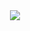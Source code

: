 <div align=center>
  <img src="https://capsule-render.vercel.app/api?     type=wave&color=A3DCBE&height=300&section=header&text=Myeongjin%20Seo&fontSize=90&animation=fadeIn&fontAlignY=38&desc=%20&descAlignY=62&descAlign=62" />
</div>
